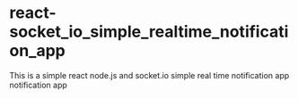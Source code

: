# react-socket_io_simple_realtime_notification_app
This is a simple react node.js and socket.io simple real time notification app notification app 
